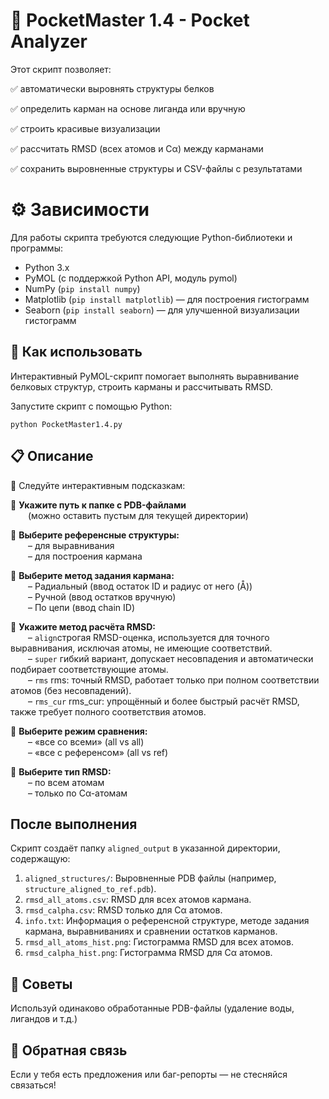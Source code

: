 # 🧠 PocketMaster 1.4 - Pocket Analyzer
Этот скрипт  позволяет:

✅ автоматически выровнять структуры белков

✅ определить карман на основе лиганда или вручную

✅ строить красивые визуализации

✅ рассчитать RMSD (всех атомов и Cα) между карманами

✅ сохранить выровненные структуры и CSV-файлы с результатами

# ⚙️ Зависимости

Для работы скрипта требуются следующие Python-библиотеки и программы:

-  Python 3.x
-  PyMOL (с поддержкой Python API, модуль pymol)
-  NumPy (`pip install numpy`)
-  Matplotlib (`pip install matplotlib`) — для построения гистограмм
-  Seaborn (`pip install seaborn`) — для улучшенной визуализации гистограмм


## 🚀 Как использовать

Интерактивный PyMOL-скрипт помогает выполнять выравнивание белковых структур, строить карманы и рассчитывать RMSD.

Запустите скрипт с помощью Python:

	python PocketMaster1.4.py

  
## 📋 Описание

🧭 Следуйте интерактивным подсказкам:

🔹 **Укажите путь к папке с PDB-файлами**  
  (можно оставить пустым для текущей директории)

🔹 **Выберите референсные структуры:**  
  – для выравнивания  
  – для построения кармана

🔹 **Выберите метод задания кармана:**  
  – Радиальный (ввод остаток ID и радиус от него (Å))  
  – Ручной (ввод остатков вручную)  
  – По цепи (ввод chain ID)
 
🔹 **Укажите метод расчёта RMSD:**  
  – `align`строгая RMSD-оценка, используется для точного выравнивания, исключая атомы, не имеющие соответствий.  
  – `super` гибкий вариант, допускает несовпадения и автоматически подбирает соответствующие атомы.  
  – `rms` rms: точный RMSD, работает только при полном соответствии атомов (без несовпадений).  
  – `rms_cur` rms_cur: упрощённый и более быстрый расчёт RMSD, также требует полного соответствия атомов.  

🔹 **Выберите режим сравнения:**  
  – «все со всеми» (all vs all)  
  – «все с референсом» (all vs ref)  

🔹 **Выберите тип RMSD:**  
  – по всем атомам  
  – только по Cα-атомам

## После выполнения

Скрипт создаёт папку `aligned_output` в указанной директории, содержащую:

1. `aligned_structures/`: Выровненные PDB файлы (например, `structure_aligned_to_ref.pdb`).
2. `rmsd_all_atoms.csv`: RMSD для всех атомов кармана.
3. `rmsd_calpha.csv`: RMSD только для Cα атомов.
4. `info.txt`: Информация о референсной структуре, методе задания кармана,  выравниваниях и сравнении остатков карманов.
5. `rmsd_all_atoms_hist.png`: Гистограмма RMSD для всех атомов.
6. `rmsd_calpha_hist.png`: Гистограмма RMSD для Cα атомов.

## 📌 Советы
Используй одинаково обработанные PDB-файлы (удаление воды, лигандов и т.д.)

## 📧 Обратная связь
Если у тебя есть предложения или баг-репорты — не стесняйся связаться!

